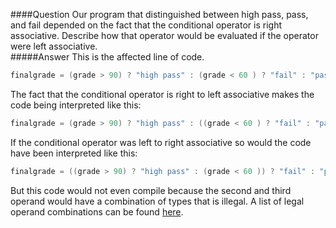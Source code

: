 ####Question
Our program that distinguished between high pass, pass, and fail depended on the fact that the conditional operator is right associative. Describe how that operator would be evaluated if the operator were left associative.  
#####Answer
This is the affected line of code.  
```cpp
finalgrade = (grade > 90) ? "high pass" : (grade < 60 ) ? "fail" : "pass";
```
The fact that the conditional operator is right to left associative makes the code being interpreted like this:  
```cpp
finalgrade = (grade > 90) ? "high pass" : ((grade < 60 ) ? "fail" : "pass");
```
If the conditional operator was left to right associative so would the code have been interpreted like this:  
```cpp
finalgrade = ((grade > 90) ? "high pass" : (grade < 60 )) ? "fail" : "pass";
```
But this code would not even compile because the second and third operand would have a combination of types that is illegal. A list of legal operand combinations can be found [here](http://msdn.microsoft.com/en-us/library/e4213hs1.aspx).  
